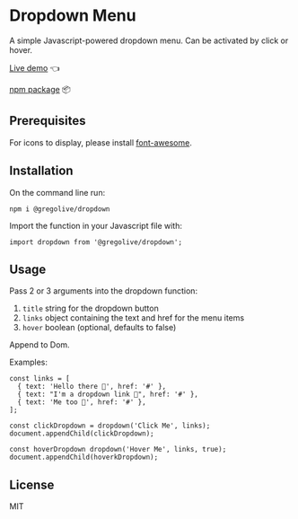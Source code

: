 # Dropdown Menu

A simple Javascript-powered dropdown menu. Can be activated by click or hover.

[Live demo](https://gregolive.github.io/dynamic-ui-design) 👈

[npm package](https://gregolive.github.io/dynamic-ui-design) 📦

## Prerequisites

For icons to display, please install [font-awesome](https://www.npmjs.com/package/font-awesome).

## Installation

On the command line run:

```
npm i @gregolive/dropdown
```

Import the function in your Javascript file with:

```
import dropdown from '@gregolive/dropdown';
```

## Usage

Pass 2 or 3 arguments into the dropdown function:

1. <code>title</code> string for the dropdown button
2. <code>links</code> object containing the text and href for the menu items
3. <code>hover</code> boolean (optional, defaults to false)

Append to Dom.

Examples:

```
const links = [
  { text: 'Hello there 👋', href: '#' },
  { text: "I'm a dropdown link 🔗", href: '#' },
  { text: 'Me too 🤙', href: '#' },
];

const clickDropdown = dropdown('Click Me', links);
document.appendChild(clickDropdown);

const hoverDropdown dropdown('Hover Me', links, true);
document.appendChild(hoverkDropdown);
```

## License

MIT